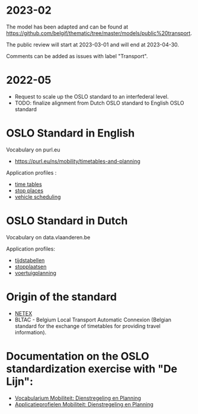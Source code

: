 # 2023-02
The model has been adapted and can be found at https://github.com/belgif/thematic/tree/master/models/public%20transport.

The public review will start at 2023-03-01 and will end at 2023-04-30.

Comments can be added as issues with label "Transport".


# 2022-05
- Request to scale up the OSLO standard to an interfederal level.
- TODO: finalize alignment from Dutch OSLO standard to English OSLO standard

# OSLO Standard in English
Vocabulary on purl.eu
- https://purl.eu/ns/mobility/timetables-and-planning

Application profiles :
- [time tables](https://purl.eu/doc/applicationprofile/netex-belgium/timetables-ap)
- [stop places](https://purl.eu/doc/applicationprofile/netex-belgium/stopplaces-ap)
- [vehicle scheduling](https://purl.eu/doc/applicationprofile/netex-belgium/vehiclescheduling-ap)


# OSLO Standard in Dutch

Vocabulary on data.vlaanderen.be


Application profiles:
- [tijdstabellen](https://data.vlaanderen.be/doc/applicatieprofiel/mobiliteit/dienstregeling-en-planning/tijdstabellen)
- [stopplaatsen](https://data.vlaanderen.be/doc/applicatieprofiel/mobiliteit/dienstregeling-en-planning/stopplaatsen)
- [voertuigplanning](https://data.vlaanderen.be/doc/applicatieprofiel/mobiliteit/dienstregeling-en-planning/voertuigplanning)



# Origin of the standard

- [NETEX](https://netex-cen.eu/)
- BLTAC - Belgium Local Transport Automatic Connexion (Belgian standard for the exchange of timetables for providing travel information).


# Documentation on the OSLO standardization exercise with "De Lijn": 
- [Vocabularium Mobiliteit: Dienstregeling en Planning](https://data.vlaanderen.be/standaarden/kandidaat-standaard/vocabularium-mobiliteit-dienstregeling-en-planning.html)
- [Applicatieprofielen Mobiliteit: Dienstregeling en Planning](https://eur03.safelinks.protection.outlook.com/?url=https%3A%2F%2Fdata.vlaanderen.be%2Fstandaarden%2Fkandidaat-standaard%2Fapplicatieprofielen-mobiliteit-dienstregeling-en-planning.html&data=04%7C01%7Cdavid.schoenmaekers%40mobilit.fgov.be%7C01a3d02ec6684661e1ca08da10f143aa%7C142b3163616f485d926fcc7680220002%7C0%7C0%7C637840925687242046%7CUnknown%7CTWFpbGZsb3d8eyJWIjoiMC4wLjAwMDAiLCJQIjoiV2luMzIiLCJBTiI6Ik1haWwiLCJXVCI6Mn0%3D%7C3000&sdata=q5A3oeLmVHvcv6Q4w9nFleZEBuP2uuiI14Wsr%2Fy7n2o%3D&reserved=0)
